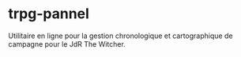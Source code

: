 # trpg-pannel
 Utilitaire en ligne pour la gestion chronologique et cartographique de campagne pour le JdR The Witcher.
